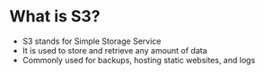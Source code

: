 # What is S3?
- S3 stands for Simple Storage Service
- It is used to store and retrieve any amount of data
- Commonly used for backups, hosting static websites, and logs
